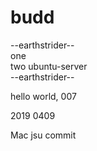 # budd

--earthstrider--  
one  
two
ubuntu-server  
--earthstrider--  


hello world, 007  

2019 0409  

Mac jsu commit
